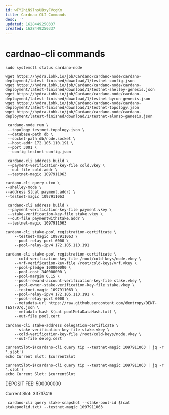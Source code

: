 ```yaml
---
id: wFY2hiN9lnsUBxyFVcgKm
title: Cardnao CLI Commands
desc: ''
updated: 1628449250337
created: 1628449250337
---
```

# cardnao-cli commands
    sudo systemctl status cardano-node

    wget https://hydra.iohk.io/job/Cardano/cardano-node/cardano-deployment/latest-finished/download/1/testnet-config.json
    wget https://hydra.iohk.io/job/Cardano/cardano-node/cardano-deployment/latest-finished/download/1/testnet-shelley-genesis.json
    wget https://hydra.iohk.io/job/Cardano/cardano-node/cardano-deployment/latest-finished/download/1/testnet-byron-genesis.json
    wget https://hydra.iohk.io/job/Cardano/cardano-node/cardano-deployment/latest-finished/download/1/testnet-topology.json
    wget https://hydra.iohk.io/job/Cardano/cardano-node/cardano-deployment/latest-finished/download/1/testnet-alonzo-genesis.json

     cardano-node run \
     --topology testnet-topology.json \
     --database-path db \
     --socket-path db/node.socket \
     --host-addr 172.105.110.191 \
     --port 3001 \
     --config testnet-config.json

     cardano-cli address build \
     --payment-verification-key-file cold.vkey \
     --out-file cold.addr \
     --testnet-magic 1097911063

    cardano-cli query utxo \
    --shelley-mode \
    --address $(cat payment.addr) \
    --testnet-magic 1097911063

     cardano-cli address build \
     --payment-verification-key-file payment.vkey \
     --stake-verification-key-file stake.vkey \
     --out-file paymentwithstake.addr \
     --testnet-magic 1097911063

    cardano-cli stake-pool registration-certificate \
        --testnet-magic 1097911063 \
        --pool-relay-port 6000 \
        --pool-relay-ipv4 172.105.110.191

    cardano-cli stake-pool registration-certificate \
        --cold-verification-key-file /root/cold-keys/node.vkey \
        --vrf-verification-key-file /root/cold-keys/vrf.vkey \
        --pool-pledge 100000000 \
        --pool-cost 340000000 \
        --pool-margin 0.15 \
        --pool-reward-account-verification-key-file stake.vkey \
        --pool-owner-stake-verification-key-file stake.vkey \
        --testnet-magic 1097911063 \
        --pool-relay-ipv4 172.105.110.191 \
        --pool-relay-port 6000 \
        --metadata-url https://raw.githubusercontent.com/dentropy/DENT-TEST/D/q.json \
        --metadata-hash $(cat poolMetaDataHash.txt) \
        --out-file pool.cert

    cardano-cli stake-address delegation-certificate \
        --stake-verification-key-file stake.vkey \
        --cold-verification-key-file /root/cold-keys/node.vkey \
        --out-file deleg.cert

    currentSlot=$(cardano-cli query tip --testnet-magic 1097911063 | jq -r '.slot')
    echo Current Slot: $currentSlot

    currentSlot=$(cardano-cli query tip --testnet-magic 1097911063 | jq -r '.slot')
    echo Current Slot: $currentSlot

DEPOSIT FEE: 500000000

Current Slot: 33717416

     cardano-cli query stake-snapshot --stake-pool-id $(cat stakepoolid.txt) --testnet-magic 1097911063
